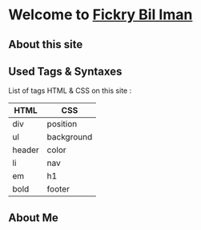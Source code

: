 # Welcome to [Fickry Bil Iman](https://fickrybiliman.github.io/)

## About this site

## Used Tags & Syntaxes

List of tags HTML & CSS on this site :

| HTML      | CSS                   |
| --------- | --------------------  |
| div       | position              |
| ul        | background            |
| header    | color                 |
| li        | nav                   |
| em        | h1                    |
| bold      | footer                |

## About Me